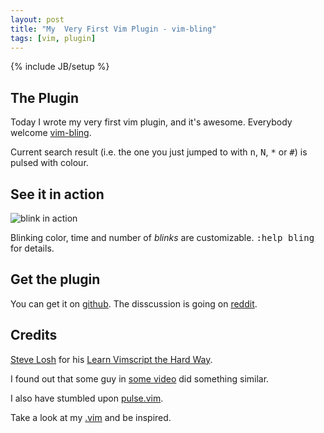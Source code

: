 ```yaml
---
layout: post
title: "My  Very First Vim Plugin - vim-bling"
tags: [vim, plugin]
---
```

{% include JB/setup %}

## The Plugin
Today I wrote my very first vim plugin, and it's awesome. Everybody welcome [vim-bling](https://github.com/ivyl/vim-bling).

Current search result (i.e. the one you just
jumped to with <tt>n</tt>, <tt>N</tt>, <tt>\*</tt> or <tt>#</tt>) is pulsed
with colour.

## See it in action

![blink in action](http://i.imgur.com/AeVNh2K.gif)

Blinking color, time and number of *blinks* are customizable. <tt>:help
bling</tt> for details.

## Get the plugin
You can get it on [github](https://github.com/ivyl/vim-bling).
The disscussion is going on
[reddit](http://www.reddit.com/r/vim/comments/1o7t2a/vimbling_blink_current_search_result/).

## Credits

[Steve Losh](http://stevelosh.com/) for his [Learn Vimscript the Hard
Way](http://learnvimscriptthehardway.stevelosh.com/).

I found out that some guy in [some
video](http://www.reddit.com/r/vim/comments/1o6hd0/oscon_2013_more_instantly_better_vim_damian_conway/)
did something similar.

I also have stumbled upon
[pulse.vim](https://github.com/LStinson/Vim/blob/master/plugin/pulse.vim).

Take a look at my [.vim](https://github.com/ivyl/vim-config) and be inspired.

